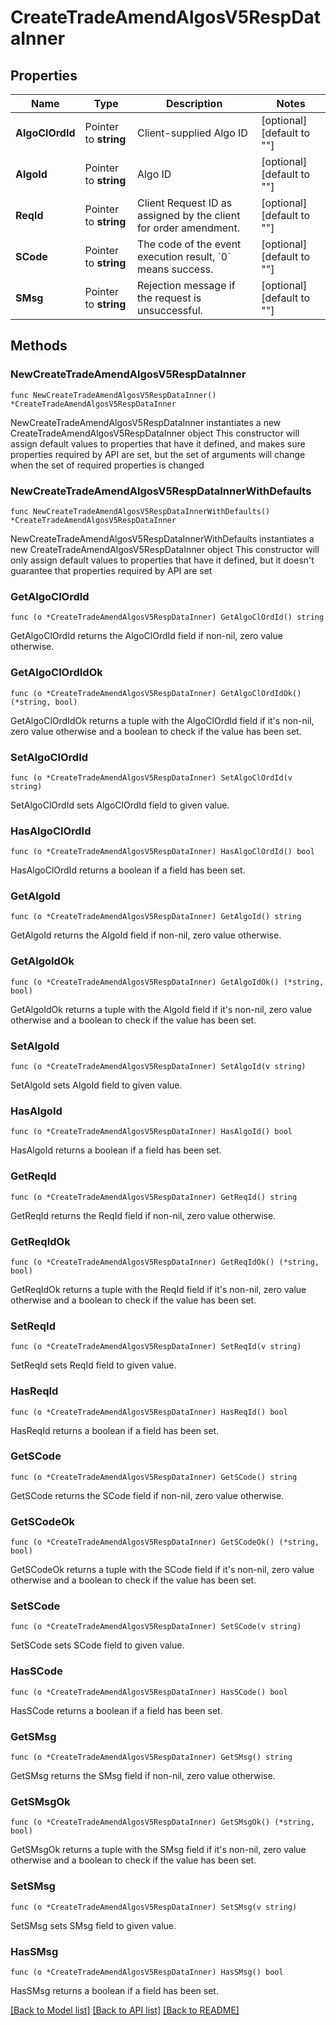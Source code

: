 # CreateTradeAmendAlgosV5RespDataInner

## Properties

Name | Type | Description | Notes
------------ | ------------- | ------------- | -------------
**AlgoClOrdId** | Pointer to **string** | Client-supplied Algo ID | [optional] [default to ""]
**AlgoId** | Pointer to **string** | Algo ID | [optional] [default to ""]
**ReqId** | Pointer to **string** | Client Request ID as assigned by the client for order amendment. | [optional] [default to ""]
**SCode** | Pointer to **string** | The code of the event execution result, &#x60;0&#x60; means success. | [optional] [default to ""]
**SMsg** | Pointer to **string** | Rejection message if the request is unsuccessful. | [optional] [default to ""]

## Methods

### NewCreateTradeAmendAlgosV5RespDataInner

`func NewCreateTradeAmendAlgosV5RespDataInner() *CreateTradeAmendAlgosV5RespDataInner`

NewCreateTradeAmendAlgosV5RespDataInner instantiates a new CreateTradeAmendAlgosV5RespDataInner object
This constructor will assign default values to properties that have it defined,
and makes sure properties required by API are set, but the set of arguments
will change when the set of required properties is changed

### NewCreateTradeAmendAlgosV5RespDataInnerWithDefaults

`func NewCreateTradeAmendAlgosV5RespDataInnerWithDefaults() *CreateTradeAmendAlgosV5RespDataInner`

NewCreateTradeAmendAlgosV5RespDataInnerWithDefaults instantiates a new CreateTradeAmendAlgosV5RespDataInner object
This constructor will only assign default values to properties that have it defined,
but it doesn't guarantee that properties required by API are set

### GetAlgoClOrdId

`func (o *CreateTradeAmendAlgosV5RespDataInner) GetAlgoClOrdId() string`

GetAlgoClOrdId returns the AlgoClOrdId field if non-nil, zero value otherwise.

### GetAlgoClOrdIdOk

`func (o *CreateTradeAmendAlgosV5RespDataInner) GetAlgoClOrdIdOk() (*string, bool)`

GetAlgoClOrdIdOk returns a tuple with the AlgoClOrdId field if it's non-nil, zero value otherwise
and a boolean to check if the value has been set.

### SetAlgoClOrdId

`func (o *CreateTradeAmendAlgosV5RespDataInner) SetAlgoClOrdId(v string)`

SetAlgoClOrdId sets AlgoClOrdId field to given value.

### HasAlgoClOrdId

`func (o *CreateTradeAmendAlgosV5RespDataInner) HasAlgoClOrdId() bool`

HasAlgoClOrdId returns a boolean if a field has been set.

### GetAlgoId

`func (o *CreateTradeAmendAlgosV5RespDataInner) GetAlgoId() string`

GetAlgoId returns the AlgoId field if non-nil, zero value otherwise.

### GetAlgoIdOk

`func (o *CreateTradeAmendAlgosV5RespDataInner) GetAlgoIdOk() (*string, bool)`

GetAlgoIdOk returns a tuple with the AlgoId field if it's non-nil, zero value otherwise
and a boolean to check if the value has been set.

### SetAlgoId

`func (o *CreateTradeAmendAlgosV5RespDataInner) SetAlgoId(v string)`

SetAlgoId sets AlgoId field to given value.

### HasAlgoId

`func (o *CreateTradeAmendAlgosV5RespDataInner) HasAlgoId() bool`

HasAlgoId returns a boolean if a field has been set.

### GetReqId

`func (o *CreateTradeAmendAlgosV5RespDataInner) GetReqId() string`

GetReqId returns the ReqId field if non-nil, zero value otherwise.

### GetReqIdOk

`func (o *CreateTradeAmendAlgosV5RespDataInner) GetReqIdOk() (*string, bool)`

GetReqIdOk returns a tuple with the ReqId field if it's non-nil, zero value otherwise
and a boolean to check if the value has been set.

### SetReqId

`func (o *CreateTradeAmendAlgosV5RespDataInner) SetReqId(v string)`

SetReqId sets ReqId field to given value.

### HasReqId

`func (o *CreateTradeAmendAlgosV5RespDataInner) HasReqId() bool`

HasReqId returns a boolean if a field has been set.

### GetSCode

`func (o *CreateTradeAmendAlgosV5RespDataInner) GetSCode() string`

GetSCode returns the SCode field if non-nil, zero value otherwise.

### GetSCodeOk

`func (o *CreateTradeAmendAlgosV5RespDataInner) GetSCodeOk() (*string, bool)`

GetSCodeOk returns a tuple with the SCode field if it's non-nil, zero value otherwise
and a boolean to check if the value has been set.

### SetSCode

`func (o *CreateTradeAmendAlgosV5RespDataInner) SetSCode(v string)`

SetSCode sets SCode field to given value.

### HasSCode

`func (o *CreateTradeAmendAlgosV5RespDataInner) HasSCode() bool`

HasSCode returns a boolean if a field has been set.

### GetSMsg

`func (o *CreateTradeAmendAlgosV5RespDataInner) GetSMsg() string`

GetSMsg returns the SMsg field if non-nil, zero value otherwise.

### GetSMsgOk

`func (o *CreateTradeAmendAlgosV5RespDataInner) GetSMsgOk() (*string, bool)`

GetSMsgOk returns a tuple with the SMsg field if it's non-nil, zero value otherwise
and a boolean to check if the value has been set.

### SetSMsg

`func (o *CreateTradeAmendAlgosV5RespDataInner) SetSMsg(v string)`

SetSMsg sets SMsg field to given value.

### HasSMsg

`func (o *CreateTradeAmendAlgosV5RespDataInner) HasSMsg() bool`

HasSMsg returns a boolean if a field has been set.


[[Back to Model list]](../README.md#documentation-for-models) [[Back to API list]](../README.md#documentation-for-api-endpoints) [[Back to README]](../README.md)


